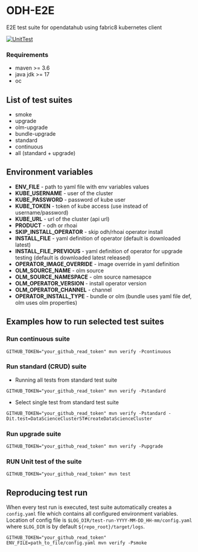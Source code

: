 # ODH-E2E
E2E test suite for opendatahub using fabric8 kubernetes client

[![UnitTest](https://github.com/skodjob/odh-e2e/actions/workflows/test.yaml/badge.svg?branch=main)](https://github.com/ExcelentProject/odh-e2e/actions/workflows/test.yaml)

### Requirements
* maven >= 3.6
* java jdk >= 17
* oc

## List of test suites
* smoke
* upgrade
* olm-upgrade
* bundle-upgrade
* standard
* continuous
* all (standard + upgrade)

## Environment variables
* **ENV_FILE** - path to yaml file with env variables values
* **KUBE_USERNAME** - user of the cluster
* **KUBE_PASSWORD** - password of kube user
* **KUBE_TOKEN** - token of kube access (use instead of username/password)
* **KUBE_URL** - url of the cluster (api url)
* **PRODUCT** - odh or rhoai
* **SKIP_INSTALL_OPERATOR** - skip odh/rhoai operator install
* **INSTALL_FILE** - yaml definition of operator (default is downloaded latest)
* **INSTALL_FILE_PREVIOUS** - yaml definition of operator for upgrade testing (default is downloaded latest released)
* **OPERATOR_IMAGE_OVERRIDE** - image override in yaml definition
* **OLM_SOURCE_NAME** - olm source
* **OLM_SOURCE_NAMESPACE** - olm source namesapce
* **OLM_OPERATOR_VERSION** - install operator version
* **OLM_OPERATOR_CHANNEL** - channel
* **OPERATOR_INSTALL_TYPE** - bundle or olm (bundle uses yaml file def, olm uses olm properties)

## Examples how to run selected test suites

### Run continuous suite
```commandline
GITHUB_TOKEN="your_github_read_token" mvn verify -Pcontinuous
```

### Run standard (CRUD) suite
* Running all tests from standard test suite
```commandline
GITHUB_TOKEN="your_github_read_token" mvn verify -Pstandard
```
* Select single test from standard test suite
```commandline
GITHUB_TOKEN="your_github_read_token" mvn verify -Pstandard -Dit.test=DataScienceClusterST#createDataScienceCluster
```

### Run upgrade suite
```commandline
GITHUB_TOKEN="your_github_read_token" mvn verify -Pupgrade
```

### RUN Unit test of the suite
```commandline
GITHUB_TOKEN="your_github_read_token" mvn test
```

## Reproducing test run
When every test run is executed, test suite automatically creates a `config.yaml` file
which contains all configured environment variables. Location of config file 
is `$LOG_DIR/test-run-YYYY-MM-DD_HH-mm/config.yaml` where `$LOG_DIR` is by
default `${repo_root}/target/logs`.

```commandline
GITHUB_TOKEN="your_github_read_token" ENV_FILE=path_to_file/config.yaml mvn verify -Psmoke
```
